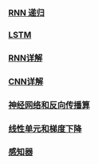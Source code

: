 ### [RNN 递归](https://zybuluo.com/hanbingtao/note/626300)  
### [LSTM](https://zybuluo.com/hanbingtao/note/581764)  
### [RNN详解](https://zybuluo.com/hanbingtao/note/541458)  
### [CNN详解](https://zybuluo.com/hanbingtao/note/485480)  
### [神经网络和反向传播算](https://zybuluo.com/hanbingtao/note/476663)  
### [线性单元和梯度下降](https://zybuluo.com/hanbingtao/note/448086)  
### [感知器](https://zybuluo.com/hanbingtao/note/433855)
